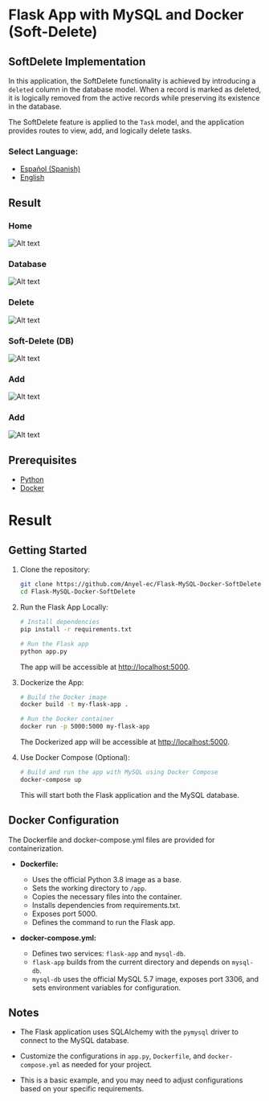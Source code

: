 # Flask App with MySQL and Docker (Soft-Delete)

## SoftDelete Implementation

In this application, the SoftDelete functionality is achieved by introducing a `deleted` column in the database model. When a record is marked as deleted, it is logically removed from the active records while preserving its existence in the database.

The SoftDelete feature is applied to the `Task` model, and the application provides routes to view, add, and logically delete tasks.


### **Select Language:**
- [Español (Spanish)](README-es.md)
- [English](README.md)

## Result
### Home
![Alt text](docs/home.PNG) 
### Database
![Alt text](docs/bd.PNG) 
### Delete 
![Alt text](docs/softdelete.PNG) 
### Soft-Delete (DB)
![Alt text](docs/persis.PNG) 
### Add
![Alt text](docs/add.PNG) 
### Add
![Alt text](docs/add%20softdelete.PNG) 

## Prerequisites

- [Python](https://www.python.org/downloads/)
- [Docker](https://www.docker.com/get-started)

# Result

## Getting Started

1. Clone the repository:

    ```bash
    git clone https://github.com/Anyel-ec/Flask-MySQL-Docker-SoftDelete
    cd Flask-MySQL-Docker-SoftDelete
    ```

2. Run the Flask App Locally:

    ```bash
    # Install dependencies
    pip install -r requirements.txt

    # Run the Flask app
    python app.py
    ```

   The app will be accessible at [http://localhost:5000](http://localhost:5000).

3. Dockerize the App:

    ```bash
    # Build the Docker image
    docker build -t my-flask-app .
    
    # Run the Docker container
    docker run -p 5000:5000 my-flask-app
    ```

   The Dockerized app will be accessible at [http://localhost:5000](http://localhost:5000).

4. Use Docker Compose (Optional):

    ```bash
    # Build and run the app with MySQL using Docker Compose
    docker-compose up
    ```

   This will start both the Flask application and the MySQL database.

## Docker Configuration

The Dockerfile and docker-compose.yml files are provided for containerization.

- **Dockerfile:**
  - Uses the official Python 3.8 image as a base.
  - Sets the working directory to `/app`.
  - Copies the necessary files into the container.
  - Installs dependencies from requirements.txt.
  - Exposes port 5000.
  - Defines the command to run the Flask app.

- **docker-compose.yml:**
  - Defines two services: `flask-app` and `mysql-db`.
  - `flask-app` builds from the current directory and depends on `mysql-db`.
  - `mysql-db` uses the official MySQL 5.7 image, exposes port 3306, and sets environment variables for configuration.

## Notes

- The Flask application uses SQLAlchemy with the `pymysql` driver to connect to the MySQL database.

- Customize the configurations in `app.py`, `Dockerfile`, and `docker-compose.yml` as needed for your project.

- This is a basic example, and you may need to adjust configurations based on your specific requirements.
